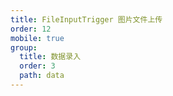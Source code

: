 ```yaml
---
title: FileInputTrigger 图片文件上传
order: 12
mobile: true
group:
  title: 数据录入
  order: 3
  path: data
---
```


<code src="../demo/FileInputTrigger.tsx"></code>
<API src="../src/FileInputTrigger.tsx"></API>
